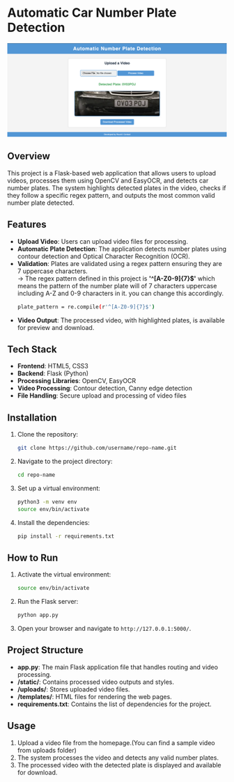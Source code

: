# Automatic Car Number Plate Detection

![Project Screenshot](images/example.png)

## Overview
This project is a Flask-based web application that allows users to upload videos, processes them using OpenCV and EasyOCR, and detects car number plates. The system highlights detected plates in the video, checks if they follow a specific regex pattern, and outputs the most common valid number plate detected.

## Features
- **Upload Video**: Users can upload video files for processing.
- **Automatic Plate Detection**: The application detects number plates using contour detection and Optical Character Recognition (OCR).
- **Validation**: Plates are validated using a regex pattern ensuring they are 7 uppercase characters.
                   <br>-> The regex pattern defined in this project is **'^[A-Z0-9]{7}$'** which means the pattern of the number plate will of 7 characters uppercase including A-Z and 0-9 characters in it. you can change this accordingly.
    ```bash
    plate_pattern = re.compile(r'^[A-Z0-9]{7}$')
    ```
- **Video Output**: The processed video, with highlighted plates, is available for preview and download.

## Tech Stack
- **Frontend**: HTML5, CSS3
- **Backend**: Flask (Python)
- **Processing Libraries**: OpenCV, EasyOCR
- **Video Processing**: Contour detection, Canny edge detection
- **File Handling**: Secure upload and processing of video files

## Installation
1. Clone the repository:
    ```bash
    git clone https://github.com/username/repo-name.git
    ```
2. Navigate to the project directory:
    ```bash
    cd repo-name
    ```
3. Set up a virtual environment:
    ```bash
    python3 -m venv env
    source env/bin/activate
    ```
4. Install the dependencies:
    ```bash
    pip install -r requirements.txt
    ```
   
## How to Run
1. Activate the virtual environment:
    ```bash
    source env/bin/activate
    ```
2. Run the Flask server:
    ```bash
    python app.py
    ```
3. Open your browser and navigate to `http://127.0.0.1:5000/`.

## Project Structure
- **app.py**: The main Flask application file that handles routing and video processing.
- **/static/**: Contains processed video outputs and styles.
- **/uploads/**: Stores uploaded video files.
- **/templates/**: HTML files for rendering the web pages.
- **requirements.txt**: Contains the list of dependencies for the project.

## Usage
1. Upload a video file from the homepage.(You can find a sample video from uploads folder)
2. The system processes the video and detects any valid number plates.
3. The processed video with the detected plate is displayed and available for download.
